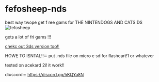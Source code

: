 # fefosheep-nds
best way twope get f ree gams for THE NINTENDOGS AND CATS DS
![fefosheep](https://cdn.discordapp.com/attachments/341741717319581696/359360709269913601/fefosheep.png)

gets a lot of fri gams !!!

[chekc out 3ds version too!! ](https://github.com/kekmaster97/fefosheep-3ds)


HOWE TO ISNTAL!!::: put .nds file on micro e   sd for flashcart!1 or whatever


tested on acekard 2i! it work!!




diuscord::: https://discord.gg/hKQYa8N
